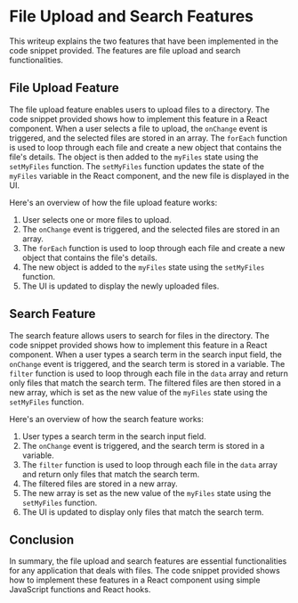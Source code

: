 # File Upload and Search Features

This writeup explains the two features that have been implemented in the code snippet provided. The features are file upload and search functionalities.

## File Upload Feature

The file upload feature enables users to upload files to a directory. The code snippet provided shows how to implement this feature in a React component. When a user selects a file to upload, the `onChange` event is triggered, and the selected files are stored in an array. The `forEach` function is used to loop through each file and create a new object that contains the file's details. The object is then added to the `myFiles` state using the `setMyFiles` function. The `setMyFiles` function updates the state of the `myFiles` variable in the React component, and the new file is displayed in the UI.

Here's an overview of how the file upload feature works:

1. User selects one or more files to upload.
2. The `onChange` event is triggered, and the selected files are stored in an array.
3. The `forEach` function is used to loop through each file and create a new object that contains the file's details.
4. The new object is added to the `myFiles` state using the `setMyFiles` function.
5. The UI is updated to display the newly uploaded files.

## Search Feature

The search feature allows users to search for files in the directory. The code snippet provided shows how to implement this feature in a React component. When a user types a search term in the search input field, the `onChange` event is triggered, and the search term is stored in a variable. The `filter` function is used to loop through each file in the `data` array and return only files that match the search term. The filtered files are then stored in a new array, which is set as the new value of the `myFiles` state using the `setMyFiles` function.

Here's an overview of how the search feature works:

1. User types a search term in the search input field.
2. The `onChange` event is triggered, and the search term is stored in a variable.
3. The `filter` function is used to loop through each file in the `data` array and return only files that match the search term.
4. The filtered files are stored in a new array.
5. The new array is set as the new value of the `myFiles` state using the `setMyFiles` function.
6. The UI is updated to display only files that match the search term.

## Conclusion

In summary, the file upload and search features are essential functionalities for any application that deals with files. The code snippet provided shows how to implement these features in a React component using simple JavaScript functions and React hooks.
